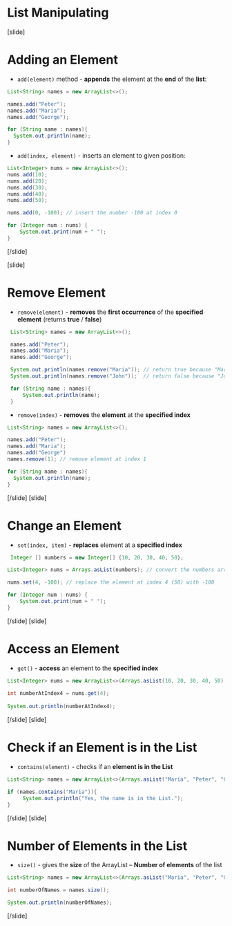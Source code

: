 # List Manipulating

[slide]

# Adding an Element

- `add(element)` method - **appends** the element at the **end** of the **list**:

```java live
List<String> names = new ArrayList<>();

names.add("Peter");
names.add("Maria");
names.add("George");

for (String name : names){
  System.out.println(name);
}
```

- `add(index, element)` - inserts an element to given position:

```java live
List<Integer> nums = new ArrayList<>();
nums.add(10);
nums.add(20);
nums.add(30);
nums.add(40);
nums.add(50);

nums.add(0, -100); // insert the number -100 at index 0

for (Integer num : nums) {
    System.out.print(num + " ");
}
```

[/slide]

[slide]

# Remove Element
- `remove(element)` - **removes** the **first occurrence** of the **specified element** (returns **true** / **false**)

```java live
 List<String> names = new ArrayList<>();

 names.add("Peter");
 names.add("Maria");
 names.add("George");

 System.out.println(names.remove("Maria")); // return true because "Maria" is in the List
 System.out.println(names.remove("John"));  // return false because "John" is not in the List

 for (String name : names){
     System.out.println(name);
 }
```

- `remove(index)` - **removes** the **element** at the **specified index**

```java live
List<String> names = new ArrayList<>();

names.add("Peter");
names.add("Maria");
names.add("George")
names.remove(1); // remove element at index 1

for (String name : names){
  System.out.println(name);
}
```
[/slide]
[slide]
# Change an Element
- `set(index, item)` - **replaces** element at a **specified index**

```java live
 Integer [] numbers = new Integer[] {10, 20, 30, 40, 50};

List<Integer> nums = Arrays.asList(numbers); // convert the numbers array into List

nums.set(4, -100); // replace the element at index 4 (50) with -100

for (Integer num : nums) {
    System.out.print(num + " ");
}
```
[/slide]
[slide]
# Access an Element
- `get()` - **access** an element to the **specified index**

```java live
List<Integer> nums = new ArrayList<>(Arrays.asList(10, 20, 30, 40, 50));
        
int numberAtIndex4 = nums.get(4);
        
System.out.println(numberAtIndex4);
```
[/slide]
[slide]
# Check if an Element is in the List
- `contains(element)` - checks if an **element is in the List**

```java live
List<String> names = new ArrayList<>(Arrays.asList("Maria", "Peter", "George"));

if (names.contains("Maria")){ 
     System.out.println("Yes, the name is in the List.");
}
```
[/slide]
[slide]
# Number of Elements in the List
- `size()` - gives the **size** of the ArrayList – **Number of elements** of the list

```java live
List<String> names = new ArrayList<>(Arrays.asList("Maria", "Peter", "George"));

int numberOfNames = names.size();

System.out.println(numberOfNames);
```
[/slide]